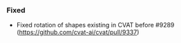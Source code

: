 ### Fixed

- Fixed rotation of shapes existing in CVAT before #9289
  (<https://github.com/cvat-ai/cvat/pull/9337>)

